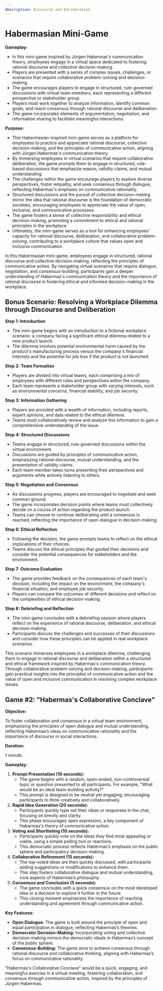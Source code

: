 ```yaml
---
description: Discourse and Deliberation
---
```


# Habermasian Mini-Game

**Gameplay:**

* In this mini-game inspired by Jürgen Habermas's communication theory, employees engage in a virtual space dedicated to fostering rational discourse and collective decision-making.
* Players are presented with a series of complex issues, challenges, or scenarios that require collaborative problem-solving and decision-making.
* The game encourages players to engage in structured, rule-governed discussions with virtual team members, each representing a different perspective or stakeholder group.
* Players must work together to analyze information, identify common goals, and reach consensus through rational discourse and deliberation.
* The game incorporates elements of argumentation, negotiation, and information sharing to facilitate meaningful interactions.

**Purpose:**

* This Habermasian-inspired mini-game serves as a platform for employees to practice and appreciate rational discourse, collective decision-making, and the principles of communicative action, aligning with Jürgen Habermas's communication theory.
* By immersing employees in virtual scenarios that require collaborative deliberation, the game prompts them to engage in structured, rule-based discussions that emphasize reason, validity claims, and mutual understanding.
* The challenges within the game encourage players to explore diverse perspectives, foster empathy, and seek consensus through dialogue, reflecting Habermas's emphasis on communicative rationality.
* Structured discussions and the pursuit of collective decision-making mirror the idea that rational discourse is the foundation of democratic societies, encouraging employees to appreciate the value of open, inclusive, and communicative processes.
* The game fosters a sense of collective responsibility and ethical decision-making, promoting a commitment to ethical and rational principles in the workplace.
* Ultimately, the mini-game serves as a tool for enhancing employees' capacity for rational discourse, deliberation, and collaborative problem-solving, contributing to a workplace culture that values open and inclusive communication.

In this Habermasian mini-game, employees engage in structured, rational discourse and collective decision-making, reflecting the principles of communicative action. By navigating virtual scenarios that require dialogue, negotiation, and consensus-building, participants gain a deeper understanding of Habermas's communication theory and the importance of rational discourse in fostering ethical and informed decision-making in the workplace.

## Bonus Scenario: **Resolving a Workplace Dilemma through Discourse and Deliberation**

**Step 1: Introduction**

* The mini-game begins with an introduction to a fictional workplace scenario: a company facing a significant ethical dilemma related to a new product launch.
* The dilemma involves potential environmental harm caused by the product's manufacturing process versus the company's financial interests and the potential for job loss if the product is not launched.

**Step 2: Team Formation**

* Players are divided into virtual teams, each comprising a mix of employees with different roles and perspectives within the company.
* Each team represents a stakeholder group with varying interests, such as environmental concerns, financial stability, and job security.

**Step 3: Information Gathering**

* Players are provided with a wealth of information, including reports, expert opinions, and data related to the ethical dilemma.
* Teams must collaboratively review and analyze this information to gain a comprehensive understanding of the issue.

**Step 4: Structured Discussions**

* Teams engage in structured, rule-governed discussions within the virtual environment.
* Discussions are guided by principles of communicative action, emphasizing rational discourse, mutual understanding, and the presentation of validity claims.
* Each team member takes turns presenting their perspectives and arguments while actively listening to others.

**Step 5: Negotiation and Consensus**

* As discussions progress, players are encouraged to negotiate and seek common ground.
* The game incorporates decision points where teams must collectively decide on a course of action regarding the product launch.
* Teams can choose to continue deliberating until a consensus is reached, reflecting the importance of open dialogue in decision-making.

**Step 6: Ethical Reflection**

* Following the decision, the game prompts teams to reflect on the ethical implications of their choices.
* Teams discuss the ethical principles that guided their decisions and consider the potential consequences for stakeholders and the environment.

**Step 7: Outcome Evaluation**

* The game provides feedback on the consequences of each team's decision, including the impact on the environment, the company's financial situation, and employee job security.
* Players can compare the outcomes of different decisions and reflect on the complexities of ethical decision-making.

**Step 8: Debriefing and Reflection**

* The mini-game concludes with a debriefing session where players reflect on the experience of rational discourse, deliberation, and ethical decision-making.
* Participants discuss the challenges and successes of their discussions and consider how these principles can be applied in real workplace scenarios.

This scenario immerses employees in a workplace dilemma, challenging them to engage in rational discourse and deliberation within a structured and ethical framework inspired by Habermas's communication theory. Through collaborative problem-solving and decision-making, participants gain practical insights into the principles of communicative action and the value of open and inclusive communication in resolving complex workplace issues.

## Game #2: "Habermas's Collaborative Conclave"

**Objective:**

To foster collaboration and consensus in a virtual team environment, emphasizing the principles of open dialogue and mutual understanding, reflecting Habermas’s ideas on communicative rationality and the importance of discourse in social interactions.

**Duration:**

1 minute.

**Gameplay:**

1. **Prompt Presentation (10 seconds):**
   * The game begins with a random, open-ended, non-controversial topic or question presented to all participants. For example, “What would be an ideal team-building activity?”
   * This prompt is designed to be neutral yet engaging, encouraging participants to think creatively and collaboratively.
2. **Rapid Idea Generation (20 seconds):**
   * Participants quickly type out their ideas or responses in the chat, focusing on brevity and clarity.
   * This phase encourages open expression, a key component of Habermas's theory of communicative action.
3. **Voting and Shortlisting (10 seconds):**
   * Participants quickly vote on the ideas they find most appealing or viable, using a simple polling tool or reactions.
   * This democratic process reflects Habermas’s emphasis on the public sphere and participatory decision-making.
4. **Collaborative Refinement (15 seconds):**
   * The top-voted ideas are then quickly discussed, with participants adding suggestions or modifications to enhance them.
   * This step fosters collaborative dialogue and mutual understanding, core aspects of Habermas’s philosophy.
5. **Consensus and Conclusion (5 seconds):**
   * The game concludes with a quick consensus on the most developed idea or a decision to explore it further in the future.
   * This closing moment emphasizes the importance of reaching understanding and agreement through communicative action.

**Key Features:**

* **Open Dialogue:** The game is built around the principle of open and equal participation in dialogue, reflecting Habermas’s theories.
* **Democratic Decision-Making:** Incorporating voting and collective decision-making mirrors the democratic ideals in Habermas’s concept of the public sphere.
* **Consensus-Building:** The game aims to achieve consensus through rational discourse and collaborative thinking, aligning with Habermas’s focus on communicative rationality.

"Habermas's Collaborative Conclave" would be a quick, engaging, and meaningful exercise in a virtual meeting, fostering collaboration, and consensus through communicative action, inspired by the principles of Jürgen Habermas.
